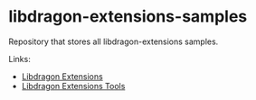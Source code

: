# libdragon-extensions-samples
Repository that stores all libdragon-extensions samples.

Links:
- [Libdragon Extensions](https://github.com/stefanmielke/libdragon-extensions)
- [Libdragon Extensions Tools](https://github.com/stefanmielke/libdragon-extensions-tools)
